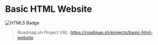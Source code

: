 # Basic HTML Website

![HTML5 Badge](https://img.shields.io/badge/HTML5-E34F26?logo=html5&logoColor=fff&style=for-the-badge)

> Roadmap.sh Project URL: https://roadmap.sh/projects/basic-html-website

